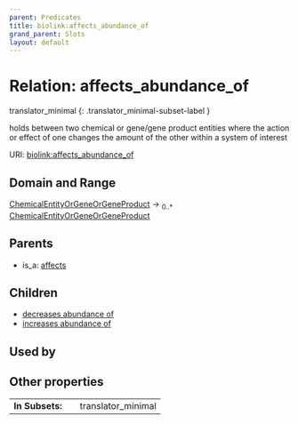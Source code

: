 ```yaml
---
parent: Predicates
title: biolink:affects_abundance_of
grand_parent: Slots
layout: default
---
```


# Relation: affects_abundance_of

translator_minimal
{: .translator_minimal-subset-label }


holds between two chemical or gene/gene product entities where the action or effect of one changes the amount of the other within a system of interest

URI: [biolink:affects_abundance_of](https://w3id.org/biolink/vocab/affects_abundance_of)

## Domain and Range

[ChemicalEntityOrGeneOrGeneProduct](ChemicalEntityOrGeneOrGeneProduct.md) ->  <sub>0..\*</sub> [ChemicalEntityOrGeneOrGeneProduct](ChemicalEntityOrGeneOrGeneProduct.md)

## Parents

 *  is_a: [affects](affects.md)

## Children

 *  [decreases abundance of](decreases_abundance_of.md)
 *  [increases abundance of](increases_abundance_of.md)

## Used by


## Other properties

|  |  |  |
| --- | --- | --- |
| **In Subsets:** | | translator_minimal |

